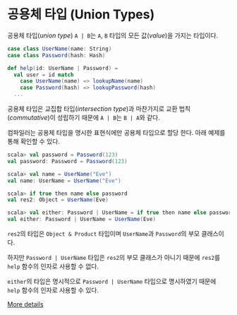 # 공용체 타입 (Union Types)

공용체 타입(_union type_) `A | B`는 `A`, `B` 타입의 모든 값(_value_)을 가지는 타입이다.

```scala
case class UserName(name: String)
case class Password(hash: Hash)

def help(id: UserName | Password) =
  val user = id match
    case UserName(name) => lookupName(name)
    case Password(hash) => lookupPassword(hash)
  ...
```

공용체 타입은 교집합 타입(_intersection type_)과 마찬가지로 교환 법칙(_commutative_)이 성립하기 때문에 `A | B`는 `B | A`와 같다.

컴파일러는 공용체 타입을 명시한 표현식에만 공용체 타입으로 할당 한다. 아래 예제를 통해 확인할 수 있다.

```scala
scala> val password = Password(123)
val password: Password = Password(123)

scala> val name = UserName("Eve")
val name: UserName = UserName("Eve")

scala> if true then name else password
val res2: Object = UserName(Eve)

scala> val either: Password | UserName = if true then name else password
val either: Password | UserName = UserName(Eve)
```

`res2`의 타입은 `Object & Product` 타입이며 `UserName`과 `Password`의 부모 클래스이다.

하지만 `Password | UserName` 타입은 `res2`의 부모 클래스가 아니기 때문에 `res2`를 `help` 함수의 인자로 사용할 수 없다.

`either`의 타입은 명시적으로 `Password | UserName` 타입으로 명시하였기 때문에 `help` 함수의 인자로 사용할 수 있다.

[More details](https://docs.scala-lang.org/scala3/reference/new-types/union-types-spec.html)
